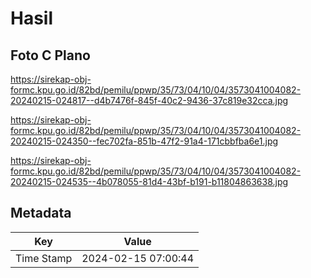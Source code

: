 # Hasil

## Foto C Plano

https://sirekap-obj-formc.kpu.go.id/82bd/pemilu/ppwp/35/73/04/10/04/3573041004082-20240215-024817--d4b7476f-845f-40c2-9436-37c819e32cca.jpg

https://sirekap-obj-formc.kpu.go.id/82bd/pemilu/ppwp/35/73/04/10/04/3573041004082-20240215-024350--fec702fa-851b-47f2-91a4-171cbbfba6e1.jpg

https://sirekap-obj-formc.kpu.go.id/82bd/pemilu/ppwp/35/73/04/10/04/3573041004082-20240215-024535--4b078055-81d4-43bf-b191-b11804863638.jpg


## Metadata

| Key        | Value               |
| ---------- | ------------------- |
| Time Stamp | 2024-02-15 07:00:44 |



